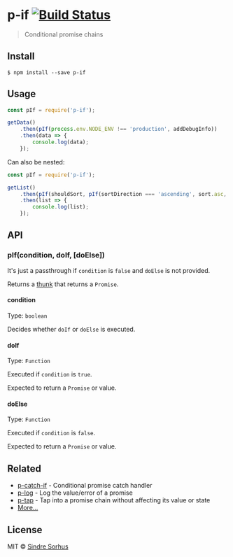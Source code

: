 # p-if [![Build Status](https://travis-ci.org/sindresorhus/p-if.svg?branch=master)](https://travis-ci.org/sindresorhus/p-if)

> Conditional promise chains


## Install

```
$ npm install --save p-if
```


## Usage

```js
const pIf = require('p-if');

getData()
	.then(pIf(process.env.NODE_ENV !== 'production', addDebugInfo))
	.then(data => {
		console.log(data);
	});
```

Can also be nested:

```js
const pIf = require('p-if');

getList()
	.then(pIf(shouldSort, pIf(sortDirection === 'ascending', sort.asc, sort.desc)))
	.then(list => {
		console.log(list);
	});
```


## API

### pIf(condition, doIf, [doElse])

It's just a passthrough if `condition` is `false` and `doElse` is not provided.

Returns a [thunk](https://en.m.wikipedia.org/wiki/Thunk) that returns a `Promise`.

#### condition

Type: `boolean`

Decides whether `doIf` or `doElse` is executed.

#### doIf

Type: `Function`

Executed if `condition` is `true`.

Expected to return a `Promise` or value.

#### doElse

Type: `Function`

Executed if `condition` is `false`.

Expected to return a `Promise` or value.


## Related

- [p-catch-if](https://github.com/sindresorhus/p-catch-if) - Conditional promise catch handler
- [p-log](https://github.com/sindresorhus/p-log) - Log the value/error of a promise
- [p-tap](https://github.com/sindresorhus/p-tap) - Tap into a promise chain without affecting its value or state
- [More…](https://github.com/sindresorhus/promise-fun)


## License

MIT © [Sindre Sorhus](https://sindresorhus.com)
